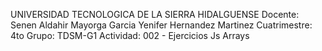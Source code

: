 UNIVERSIDAD TECNOLOGICA DE LA SIERRA HIDALGUENSE
Docente: Senen Aldahir Mayorga Garcia
Yenifer Hernandez Martinez
Cuatrimestre: 4to
Grupo: TDSM-G1
Actividad: 002 - Ejercicios Js Arrays
